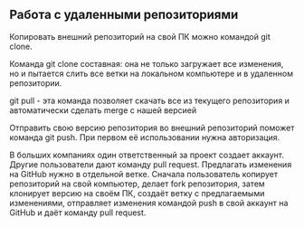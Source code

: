 ## Работа с удаленными репозиториями

Копировать внешний репозиторий на свой ПК можно командой git clone.

Команда git clone составная: она не только загружает все изменения, но и пытается слить все ветки на локальном компьютере и в удаленном репозитории.

git pull - эта команда позволяет скачать все из текущего репозитория и автоматически сделать merge с нашей версией

Отправить свою версию репозитория во внешний репозиторий поможет команда git push. При первом её использовании нужна авторизация.

В больших компаниях один ответственный за проект создает аккаунт. Другие пользователи дают команду pull request. Предлагать изменения на GitHub нужно в отдельной ветке. Сначала пользователь копирует репозиторий на свой компьютер, делает fork репозитория, затем клонирует версию на своём ПК, создаёт ветку с предлагаемыми изменениями, отправляет изменения командой push в свой аккаунт на GitHub и даёт команду pull request. 